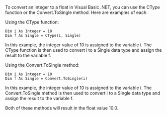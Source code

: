 To convert an integer to a float in Visual Basic .NET, you can use the CType function or the Convert.ToSingle method. Here are examples of each:

Using the CType function:

```
Dim i As Integer = 10
Dim f As Single = CType(i, Single)
```

In this example, the integer value of 10 is assigned to the variable i. The CType function is then used to convert i to a Single data type and assign the result to the variable f.

Using the Convert.ToSingle method:

```
Dim i As Integer = 10
Dim f As Single = Convert.ToSingle(i)
```

In this example, the integer value of 10 is assigned to the variable i. The Convert.ToSingle method is then used to convert i to a Single data type and assign the result to the variable f.

Both of these methods will result in the float value 10.0.
